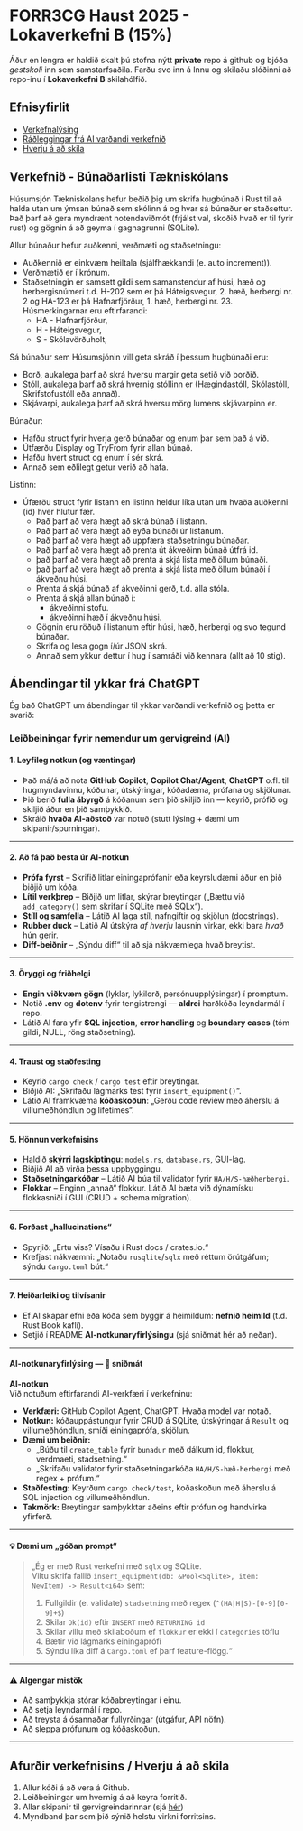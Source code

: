 # FORR3CG Haust 2025 - Lokaverkefni B (15%)

Áður en lengra er haldið skalt þú stofna nýtt **private** repo á github og bjóða *gestskoli* inn sem samstarfsaðila. Farðu svo inn á Innu og skilaðu slóðinni að repo-inu í **Lokaverkefni B** skilahólfið.

## Efnisyfirlit
- [Verkefnalýsing](#verkefnið---búnaðarlisti-tækniskólans)
- [Ráðleggingar frá AI varðandi verkefnið](#leiðbeiningar-fyrir-nemendur-um-gervigreind-ai)
- [Hverju á að skila](#afurðir-verkefnisins--hverju-á-að-skila)


## Verkefnið - Búnaðarlisti Tækniskólans

Húsumsjón Tækniskólans hefur beðið þig um skrifa hugbúnað í Rust til að halda utan um ýmsan búnað sem skólinn á og hvar sá búnaður er staðsettur. Það þarf að gera myndrænt notendaviðmót (frjálst val, skoðið hvað er til fyrir rust) og gögnin á að geyma í gagnagrunni (SQLite).

Allur búnaður hefur auðkenni, verðmæti og staðsetningu:
- Auðkennið er einkvæm heiltala (sjálfhækkandi (e. auto increment)).
- Verðmætið er í krónum.
- Staðsetningin er samsett gildi sem samanstendur af húsi, hæð og herbergisnúmeri t.d. H-202 sem er þá Háteigsvegur, 2. hæð, herbergi nr. 2 og HA-123 er þá Hafnarfjörður, 1. hæð, herbergi nr. 23. Húsmerkingarnar eru eftirfarandi:
    - HA - Hafnarfjörður,
    - H - Háteigsvegur,
    - S - Skólavörðuholt,

Sá búnaður sem Húsumsjónin vill geta skráð í þessum hugbúnaði eru:
  - Borð, aukalega þarf að skrá hversu margir geta setið við borðið.
  - Stóll, aukalega þarf að skrá hvernig stóllinn er (Hægindastóll, Skólastóll, Skrifstofustóll eða annað).
  - Skjávarpi, aukalega þarf að skrá hversu mörg lumens skjávarpinn er.

Búnaður:

- Hafðu struct fyrir hverja gerð búnaðar og enum þar sem það á við.
- Útfærðu Display og TryFrom fyrir allan búnað.
- Hafðu hvert struct og enum í sér skrá.
- Annað sem eðlilegt getur verið að hafa.

Listinn:

- Úfærðu struct fyrir listann en listinn heldur líka utan um hvaða auðkenni (id) hver hlutur fær.
  - Það þarf að vera hægt að skrá búnað í listann.
  - Það þarf að vera hægt að eyða búnaði úr listanum.
  - Það þarf að vera hægt að uppfæra staðsetningu búnaðar.
  - Það þarf að vera hægt að prenta út ákveðinn búnað útfrá id.
  - það þarf að vera hægt að prenta á skjá lista með öllum búnaði.
  - það þarf að vera hægt að prenta á skjá lista með öllum búnaði í ákveðnu húsi.
  - Prenta á skjá búnað af ákveðinni gerð, t.d. alla stóla.
  - Prenta á skjá allan búnað í:
    - ákveðinni stofu.
    - ákveðinni hæð í ákveðnu húsi.
  - Gögnin eru röðuð í listanum eftir húsi, hæð, herbergi og svo tegund búnaðar.
  - Skrifa og lesa gogn í/úr JSON skrá.
  - Annað sem ykkur dettur í hug í samráði við kennara (allt að 10 stig).

## Ábendingar til ykkar frá ChatGPT

Ég bað ChatGPT um ábendingar til ykkar varðandi verkefnið og þetta er svarið:

### Leiðbeiningar fyrir nemendur um gervigreind (AI)

#### 1. Leyfileg notkun (og væntingar)
- Það má/á að nota **GitHub Copilot**, **Copilot Chat/Agent**, **ChatGPT** o.fl. til hugmyndavinnu, kóðunar, útskýringar, kóðadæma, prófana og skjölunar.
- Þið berið **fulla ábyrgð** á kóðanum sem þið skiljið inn — keyrið, prófið og skiljið áður en þið samþykkið.
- Skráið **hvaða AI-aðstoð** var notuð (stutt lýsing + dæmi um skipanir/spurningar).

---

#### 2. Að fá það besta úr AI-notkun
- **Prófa fyrst** – Skrifið litlar einingaprófanir eða keyrsludæmi áður en þið biðjið um kóða.  
- **Lítil verkþrep** – Biðjið um litlar, skýrar breytingar („Bættu við `add_category()` sem skrifar í SQLite með SQLx“).  
- **Stíll og samfella** – Látið AI laga stíl, nafngiftir og skjölun (docstrings).  
- **Rubber duck** – Látið AI útskýra *af hverju* lausnin virkar, ekki bara *hvað* hún gerir.  
- **Diff-beiðnir** – „Sýndu diff“ til að sjá nákvæmlega hvað breytist.

---

#### 3. Öryggi og friðhelgi
- **Engin viðkvæm gögn** (lyklar, lykilorð, persónuupplýsingar) í promptum.  
- Notið **.env** og **dotenv** fyrir tengistrengi — **aldrei** harðkóða leyndarmál í repo.  
- Látið AI fara yfir **SQL injection**, **error handling** og **boundary cases** (tóm gildi, NULL, röng staðsetning).

---

#### 4. Traust og staðfesting
- Keyrið `cargo check` / `cargo test` eftir breytingar.  
- Biðjið AI: „Skrifaðu lágmarks test fyrir `insert_equipment()`“.  
- Látið AI framkvæma **kóðaskoðun**: „Gerðu code review með áherslu á villumeðhöndlun og lifetimes“.

---

#### 5. Hönnun verkefnisins
- Haldið **skýrri lagskiptingu**: `models.rs`, `database.rs`, GUI-lag.  
- Biðjið AI að virða þessa uppbyggingu.  
- **Staðsetningarkóðar** – Látið AI búa til validator fyrir `HA/H/S-hæðherbergi`.  
- **Flokkar** – Enginn „annað“ flokkur. Látið AI bæta við dýnamísku flokkasniði í GUI (CRUD + schema migration).

---

#### 6. Forðast „hallucinations“
- Spyrjið: „Ertu viss? Vísaðu í Rust docs / crates.io.“  
- Krefjast nákvæmni: „Notaðu `rusqlite`/`sqlx` með réttum örútgáfum; sýndu `Cargo.toml` bút.“

---

#### 7. Heiðarleiki og tilvísanir
- Ef AI skapar efni eða kóða sem byggir á heimildum: **nefnið heimild** (t.d. Rust Book kafli).  
- Setjið í README **AI-notkunaryfirlýsingu** (sjá sniðmát hér að neðan).

---

#### AI-notkunaryfirlýsing — 📄 sniðmát

**AI-notkun**  
Við notuðum eftirfarandi AI-verkfæri í verkefninu:

- **Verkfæri:** GitHub Copilot Agent, ChatGPT. Hvaða model var notað. 
- **Notkun:** kóðauppástungur fyrir CRUD á SQLite, útskýringar á `Result` og villumeðhöndlun, smíði einingaprófa, skjölun.  
- **Dæmi um beiðnir:**  
  - „Búðu til `create_table` fyrir `bunadur` með dálkum id, flokkur, verdmaeti, stadsetning.“  
  - „Skrifaðu validator fyrir staðsetningarkóða `HA/H/S-hæð-herbergi` með regex + prófum.“  
- **Staðfesting:** Keyrðum `cargo check/test`, koðaskoðun með áherslu á SQL injection og villumeðhöndlun.  
- **Takmörk:** Breytingar samþykktar aðeins eftir prófun og handvirka yfirferð.

---

#### 💡 Dæmi um „góðan prompt“

> „Ég er með Rust verkefni með `sqlx` og SQLite.  
> Viltu skrifa fallið `insert_equipment(db: &Pool<Sqlite>, item: NewItem) -> Result<i64>` sem:  
> 1. Fullgildir (e. validate) `stadsetning` með regex (`^(HA|H|S)-[0-9][0-9]+$`)  
> 2. Skilar `Ok(id)` eftir `INSERT` með `RETURNING id`  
> 3. Skilar villu með skilaboðum ef `flokkur` er ekki í `categories` töflu  
> 4. Bætir við lágmarks einingaprófi  
> 5. Sýndu líka diff á `Cargo.toml` ef þarf feature-flögg.“

---

#### ⚠️ Algengar mistök
- Að samþykkja stórar kóðabreytingar í einu.  
- Að setja leyndarmál í repo.  
- Að treysta á ósannaðar fullyrðingar (útgáfur, API nöfn).  
- Að sleppa prófunum og kóðaskoðun.

---

## Afurðir verkefnisins / Hverju á að skila
1. Allur kóði á að vera á Github.
1. Leiðbeiningar um hvernig á að keyra forritið.
1. Allar skipanir til gervigreindarinnar (sjá [hér](#ai-notkunaryfirlýsing---sniðmát))
1. Myndband þar sem þið sýnið helstu virkni forritsins.